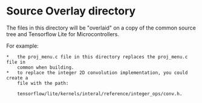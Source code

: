 # Source Overlay directory

The files in this directory will be "overlaid" on a copy of the common source tree and Tensorflow Lite for Microcontrollers. 

For example:

    *   the proj_menu.c file in this directory replaces the proj_menu.c file in
        common when building.
    *   to replace the integer 2D convolution implementation, you could create a
        file with the path:

        tensorflow/lite/kernels/interal/reference/integer_ops/conv.h.

    